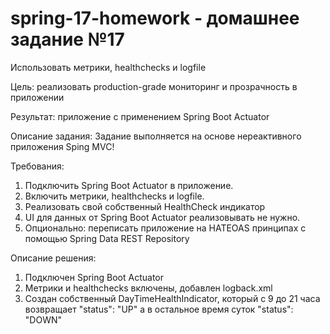 # spring-17-homework - домашнее задание №17

Использовать метрики, healthchecks и logfile

Цель: реализовать production-grade мониторинг и прозрачность в приложении

Результат: приложение с применением Spring Boot Actuator

Описание задания: Задание выполняется на основе нереактивного приложения Sping MVC!

Требования:
1. Подключить Spring Boot Actuator в приложение.
2. Включить метрики, healthchecks и logfile.
3. Реализовать свой собственный HealthCheck индикатор
4. UI для данных от Spring Boot Actuator реализовывать не нужно.
5. Опционально: переписать приложение на HATEOAS принципах с помощью Spring Data REST Repository

Описание решения:

1. Подключен Spring Boot Actuator
2. Метрики и healthchecks включены, добавлен logback.xml
3. Создан собственный DayTimeHealthIndicator, который с 9 до 21 часа возвращает "status": "UP"
    а в остальное время суток "status": "DOWN"